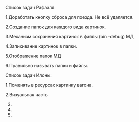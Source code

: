 Список задач Рафаэля:

1.Доработать кнопку сброса для поезда. Не всё удаляется.

2.Создание папок для каждого вида картинок.

3.Механизм сохранения картинок в файлы (bin -debug) МД

4.Запихивание картинок в папки.

5.Отображение папок МД

6.Правильно называть папки и файлы.


Список задач Илоны:

1.Поменять в ресурсах картинку вагона.

2.Визуальная часть

3.

4.

5.

